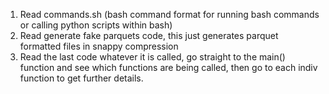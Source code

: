 1. Read commands.sh (bash command format for running bash commands or calling python scripts within bash)
2. Read generate fake parquets code, this just generates parquet formatted files in snappy compression
3. Read the last code whatever it is called, go straight to the main() function and see which functions are being called, then go to each indiv function to get further details.

